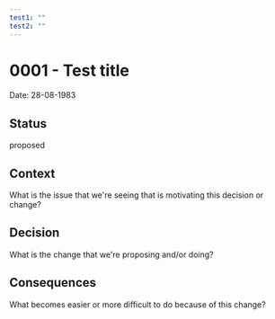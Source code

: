 ```yaml
---
test1: ""
test2: ""
---
```

# 0001 - Test title
Date: 28-08-1983
## Status
proposed
## Context
What is the issue that we're seeing that is motivating this decision or change?
## Decision
What is the change that we're proposing and/or doing?
## Consequences
What becomes easier or more difficult to do because of this change?